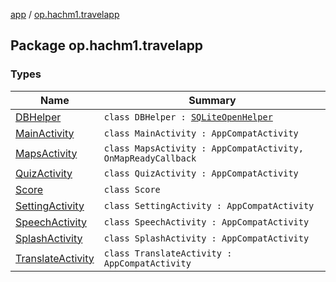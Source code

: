 [app](../index.md) / [op.hachm1.travelapp](./index.md)

## Package op.hachm1.travelapp

### Types

| Name | Summary |
|---|---|
| [DBHelper](-d-b-helper/index.md) | `class DBHelper : `[`SQLiteOpenHelper`](https://developer.android.com/reference/android/database/sqlite/SQLiteOpenHelper.html) |
| [MainActivity](-main-activity/index.md) | `class MainActivity : AppCompatActivity` |
| [MapsActivity](-maps-activity/index.md) | `class MapsActivity : AppCompatActivity, OnMapReadyCallback` |
| [QuizActivity](-quiz-activity/index.md) | `class QuizActivity : AppCompatActivity` |
| [Score](-score/index.md) | `class Score` |
| [SettingActivity](-setting-activity/index.md) | `class SettingActivity : AppCompatActivity` |
| [SpeechActivity](-speech-activity/index.md) | `class SpeechActivity : AppCompatActivity` |
| [SplashActivity](-splash-activity/index.md) | `class SplashActivity : AppCompatActivity` |
| [TranslateActivity](-translate-activity/index.md) | `class TranslateActivity : AppCompatActivity` |
